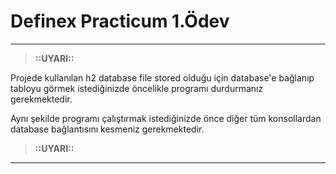 <h1> Definex Practicum 1.Ödev </h1>



---
> **::UYARI::**

Projede kullanılan h2 database file stored olduğu için database'e bağlanıp
tabloyu görmek istediğinizde öncelikle programı durdurmanız gerekmektedir.

Aynı şekilde programı çalıştırmak istediğinizde önce diğer tüm konsollardan database bağlantısını kesmeniz gerekmektedir.

> **::UYARI::**
---




